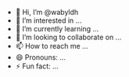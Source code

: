 - 👋 Hi, I’m @wabyldh
- 👀 I’m interested in ...
- 🌱 I’m currently learning ...
- 💞️ I’m looking to collaborate on ...
- 📫 How to reach me ...
- 😄 Pronouns: ...
- ⚡ Fun fact: ...

<!---
wabyldh/wabyldh is a ✨ special ✨ repository because its `README.md` (this file) appears on your GitHub profile.
You can click the Preview link to take a look at your changes.
--->
